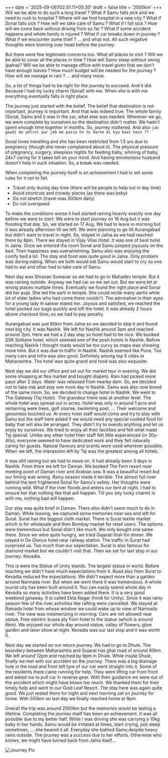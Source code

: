 +++
date = '2025-09-06T02:51:11+05:30'
draft = false
title = '2500km'
+++
Will we be able to do such a long travel ? What if Samu falls sick and we need to rush to hospital ? Where will we find hospital in a new city ? 
What if Sonal falls sick ? How will we take care of Samu ? What if I fall sick ? How will we come back without driving from so far ? 
What if some accident happens and whole family is injured ? What if car breaks down in journey ? What if we encounter some thief ? ... and what not. 
All such negative thoughts were looming over head before the journey.

But there were few legitimate concerns too. What all places to visit ? Will we be able to cover all the places in time ? How will Samu sleep without swing (palna)?
Will we be able to manage office with travel given that we don't have enough leaves ? How much budget will be needed for the journey ? How will we manage in rain ? 
... and many more. 

So, a lot of things had to be right for the journey to succeed. And it did. Because I had my lucky charm (Sonal) with me. 
When she is with me everything eventually falls in right place.

The journey just started with the belief. The belief that destination is not important, journey is important. And that was indeed true. 
The whole family (Sonal, Samu and I) was in the car, what else was needed. Wherever we go, we were complete by ourselves so the destination didn't matter. 
We hadn't spent enough time together in months. So, journey mattered. And also `jab gaadi me petrol aur jeb me paisa ho to darne ki kya baat hain ??`

Sonal loves travelling and she has been restricted from 1.5 yrs due to pregnancy (though she never complained about it). 
The physical pressure of pregnancy, surgery, sleepless nights for feeding baby, whining of baby, 24x7 caring for it takes toll on your mind.
And having emotionless husband doesn't help in such situation. So, a break was needed.

When completing the journey itself is an achievement I had to set some rules for it not to fail: 
- Travel only during day time (there will be people to help out in day time)
- Avoid shortcuts and crowdy places (as there was baby)
- Do not stretch (travel max 300km daily)
- Do not overspeed 

To make the conditions worse it had started raining heavily exactly one day before we were to start. We were to start journey on 16 Aug but it was flooding that day. 
So, we started on 17 Aug. We had to leave in morning but it was already afternoon till we left. We were planning to go till Aurangabad but didn't want to travel in night. 
So, stayed in Jalna as we had reached there by 8pm. There we stayed in Vijay Vilas Hotel. It was one of best hotel in Jalna. Once we entered the room Sonal and Samu jumped joyously on the bed. 
Their happiness was overwhelming. Samu also was enjoying the comfy bed a lot. The stay and food was quite good in Jalna. Only problem was during eating. 
When we both would eat Samu would start to cry so one had to eat and other had to take care of Samu.

Next day was Shravan Somavar so we had to go to Mahadev temple. But it was raining outside. Anyway we had car so we set out. But we were let at wrong places multiple times. 
Eventually we found the right place and Sonal did her puja. She led the aarti in temple. She could recite many aartis while lot of elder ladies who had come there couldn't. 
The admiration in their eyes for a young lady in salwar elated her. Joyous and satisfied, we reached the hotel packed our bags quickly and left the hotel. It was already 2 hours above checkout time, so we had to pay penalty.

Aurangabad was just 60km from Jalna so we decided to skip it and found next big city. It was Nashik. We left for Nashik around 3pm and reached around 7pm. Here we had a 2 day stay so hotel had to be nice. 
We booked SSK Solitaire hotel, which seemed one of the posh hotels in Nashik. Before reaching Nashik I thought roads would be too curvy as maps was showing more time. But it was due to traffic in Nashik.
Nashik seemed like Pune. Too many cars and infra was also good. Definitely among top 5 cities in Maharashtra. The hotel was quite grand and food was also exquisite. 

Next day we did our office and set out for market tour in evening. We did some shopping at flea market and bought diapers. Rain had picked more pace after 2 days. Water was released from nearby dam. 
So, we decided not to take risk and stay one more day in Nashik. Samu was also now bored of the same room. So, we decided to change hotel in Nashik. We went to The Gateway (Taj Hotel). 
The grandeur there was at another level. The whole hotel was spread out in acres. Hotel was only in around 1 acre and remaining were trees, golf course, swimming pool, ... 
Their welcome and genuiness touched us. At every hotel staff would come and try to play with Samu but the staff here asked if we would need any special cooked food for baby that will also be arranged. 
They didn't try to overdo anything and let us enjoy by ourselves. We tried to enjoy all their facilities and felt what made Taj special. Unlike any other hotel their staff felt little experienced (in 30s-40s), 
everyone seemed to have dedicated work and they felt naturally caring for guests. Natural flavours and scents were used wherever possible. When we left, the impression left by Taj was the greatest among all hotels.

It was still raining but we had to move on. It had already been 3 days in Nashik. From there we left for Daman. We booked The Fern resort near meeting point of Daman river and Arabian sea. 
It was a beautiful resort but our timing was wrong. Rainy season made it terrible. The almost full river behind the tent frightened Sonal for Samu's safety. 
Her thoughts were running wild. What if the river floods and enters our tent at night. I had to ensure her that nothing like that will happen. 
Till you (my lucky charm) is with me, nothing bad will happen.

Our stay was quite brief in Daman. There also didn't seem much to do in Daman. While leaving, we captured some memories near sea and left for Surat. Surat has the biggest cloth market. 
There is Surat textile market which is for wholesale and then Bombay market for retail users. The options were tremendous but Sonal didn't like much. We only bought one saree there. 
Since we were quite hungry, we tried Gujarati thali for dinner. We stayed in De Glance hotel near railway station. The traffic in Surat had surprised us. 
Too much than our expectation. Surat is also famous for diamond market but we couldn't visit that. Then we set for last stop in our journey: Kevadia. 

This is were the Statue of Unity stands. The largest statue in world. Before reaching we didn't have much expectations from it. Road also from Surat to Kevadia reduced the expectations. 
We didn't expect more than a garden around Narmada river. But when we went there it was tremendous. A whole tourist city has been built around it. 
You can easily spend whole day in Kevadia so many activities have been added there. It is a very good weekend getaway. It is called Ekta Nagar (hindi for Unity). 
Since it was rainy season few of the river activities like rafting were cancelled. We stayed at Ramada hotel from whose window we could wake up to view of Narmada river. 
The view was mesmerizing in morning. Cars are not allowed near statue. Free electric buses ply from hotel to the statue (which is around 6km). We enjoyed our whole day around statue, valley of flowers, glow garden and laser show at night. 
Kevadia was our last stop and it was worth it. 

Next day we started on our return journey. We had to go to Dhule. The boundary between Maharashtra and Gujarat has ghat road of around 80km. We left around 12pm and reached by 6pm in Dhule. 
While inside Dhule, finally we met with our accident on the journey. There was a big drainage hole in the road and front left tyre of our car went straight into it. 
Some of the residents there came running for help. They were lifting car from front and asked me to pull car in reverse gear. With their guidance we were out of the accident which might have blown too much. 
We thanked them for their timely help and went to our Gold Leaf Resort. The stay here was again quite good. We just rested there for night and next morning set on journey for home. 
With 550km on last day we finally reached home at 9pm. 

Overall the trip was around 2500km but the memories would be lasting a lifetime. Completing the journey itself has been an achievement. It was all possible due to my better half.
While I was driving she was carrying a 10kg baby in her hands. Samu would be irritated at times, start crying, just sleep sometimes, ... she beared it all. Everyday she bathed Samu despite heavy rains outside. 
The journey was a success due to her efforts. Otherwise who knows, we might have turned back from Jalna itself...

![Journey Pic](/images/family_pic.jpeg)